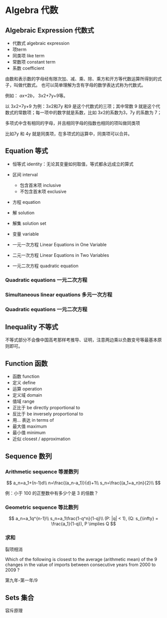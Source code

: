 # Algebra 代数

## Algebraic Expression 代数式

- 代数式 algebraic expression
- 项term
- 同类项 like term
- 常数项 constant term
- 系数 coefficient

由数和表示数的字母经有限次加、减、乘、除、乘方和开方等代数运算所得到的式子，叫做代数式。 也可以简单理解为含有字母的数学表达式称为代数式。

例如： *ax*+2*b*， 3𝑥2+7y+9等。

以 3𝑥2+7y+9 为例：3𝑥2和7y 和9 是这个代数式的三项；其中常数 9 就是这个代数式的常数项；每一项中的数字就是系数，比如 3𝑥2的系数为3，7y 的系数为 7；

多项式中含有相同的字母，并且相同字母的指数也相同的项叫做同类项

比如7y 和 4y 就是同类项，在多项式的运算中，同类项可以合并。

## Equation 等式

- 恒等式 identity：无论其变量如何取值，等式都永远成立的算式
- 区间 interval
  - 包含首末项 inclusive
  - 不包含首末项 exclusive

- 方程 equation
- 解 solution
- 解集 solution set
- 变量 variable
- 一元一次方程 Linear Equations in One Variable
- 二元一次方程 Linear Equations in Two Variables
- 一元二次方程 quadratic equation

### Quadratic equations 一元二次方程

### Simultaneous linear equations 多元一次方程

### Quadratic equations 一元二次方程

## Inequality 不等式

不等式部分不会像中国高考那样考推导、证明，注意两边乘以负数变号等最基本原则即可。

## Function 函数

- 函数 function
- 定义 define
- 运算 operation
- 定义域 domain
- 值域 range
- 正比于 be directly proportional to
- 反比于 be inversely proportional to
- 用… 表达 in terms of
- 最大值 maximum
- 最小值 minimum
- 近似 closest / approximation

## Sequence 数列

### Arithmetic sequence 等差数列

$$
a_n=a_1+(n-1)d\\
n=\frac{(a_n-a_1)}{d}+1\\
s_n=\frac{(a_1+a_n)n}{2}\\
$$

例：小于 100 的正整数中有多少个是 3 的倍数？

### Geometric sequence 等比数列

$$
a_n=a_1q^{n-1}\\
s_n=a_1\frac{1-q^n}{1-q}\\
(P: |q| < 1), (Q: s_{\infty} = \frac{a_1}{1-q}), P \implies Q
$$

### 求和

裂项相消

Which of the following is closest to the average (arithmetic mean) of the 9 changes in the value of imports between consecutive years from 2000 to 2009 ?

第九年-第一年/9

## Sets 集合

容斥原理
